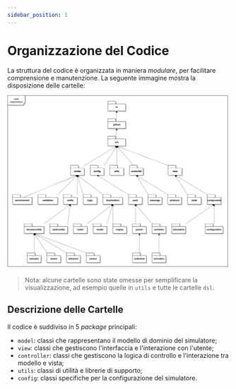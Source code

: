 ```yaml
---
sidebar_position: 1
---
```


# Organizzazione del Codice

La struttura del codice è organizzata in maniera _modulare_, per facilitare comprensione e manutenzione.
La seguente immagine mostra la disposizione delle cartelle:

![Code Organization](../../static/img/04-detailed-design/code-organization.png)

> Nota: alcune cartelle sono state omesse per semplificare la visualizzazione, ad esempio quelle in `utils` e tutte le
> cartelle `dsl`.

## Descrizione delle Cartelle

Il codice è suddiviso in 5 _package_ principali:

- `model`: classi che rappresentano il modello di dominio del simulatore;
- `view`: classi che gestiscono l'interfaccia e l'interazione con l'utente;
- `controller`: classi che gestiscono la logica di controllo e l'interazione tra modello e vista;
- `utils`: classi di utilità e librerie di supporto;
- `config`: classi specifiche per la configurazione del simulatore.
